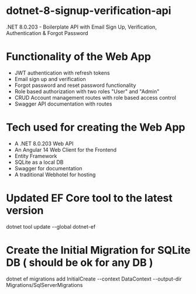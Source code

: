 # dotnet-8-signup-verification-api

.NET 8.0.203 - Boilerplate API with Email Sign Up, Verification, Authentication & Forgot Password

# Functionality of the Web App

- JWT authentication with refresh tokens
- Email sign up and verification
- Forgot password and reset password functionality
- Role based authorization with two roles "User" and "Admin"
- CRUD Account management routes with role based access control
- Swagger API documentation with routes

# Tech used for creating the Web App

- A .NET 8.0.203 Web API
- An Angular 14 Web Client for the Frontend
- Entity Framework
- SQLite as a local DB
- Swagger for documentation
- A traditional Webhotel for hosting

# Updated EF Core tool to the latest version
dotnet tool update --global dotnet-ef

# Create the Initial Migration for SQLite DB ( should be ok for any DB )
dotnet ef migrations add InitialCreate --context DataContext --output-dir Migrations/SqlServerMigrations